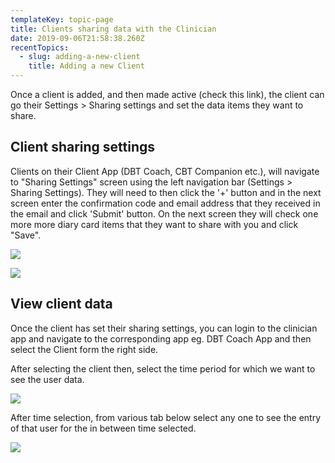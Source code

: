 ```yaml
---
templateKey: topic-page
title: Clients sharing data with the Clinician
date: 2019-09-06T21:58:38.260Z
recentTopics:
  - slug: adding-a-new-client
    title: Adding a new Client
---
```

Once a client is added, and then made active (check this link), the client can go their Settings > Sharing settings and set the data items they want to share.

## Client sharing settings

 Clients on their Client App (DBT Coach, CBT Companion etc.),  will navigate to "Sharing Settings" screen using the left navigation bar (Settings > Sharing Settings). They will need to then click the '+' button and in the next screen enter the confirmation code and email address that they received in the email and click 'Submit' button. On the next screen they will check one more more diary card items that they want to share with you and click "Save".

![](/img/new-project.png)

![](/img/new-project-1-.png)

## View client data

Once the client has set their sharing settings, you can login to the clinician app and navigate to the corresponding app eg. DBT Coach App and then select the Client form the right side.

After selecting the client then, select the time period for which we want to see the user data.

![](/img/time_selection.png)

After time selection, from various tab below select any one to see the entry of that user for the in between time selected.

![](/img/data.png)
